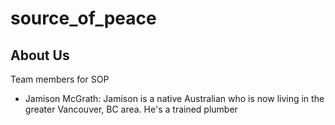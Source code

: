 # source_of_peace

## About Us
Team members for SOP
- Jamison McGrath: Jamison is a native Australian who is now living in the greater Vancouver, BC area. He's a trained plumber 

